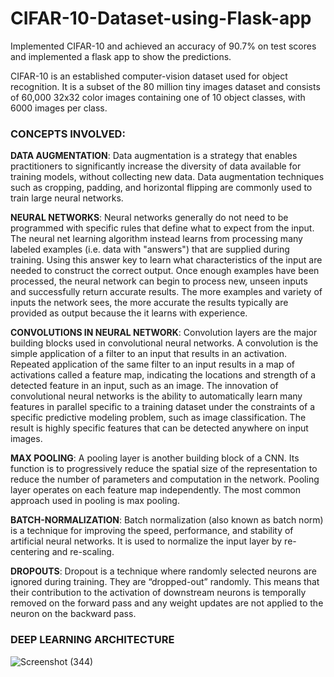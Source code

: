 # CIFAR-10-Dataset-using-Flask-app
Implemented CIFAR-10 and achieved an accuracy of 90.7% on test scores and implemented a flask app to show the predictions.

CIFAR-10  is an established computer-vision dataset used for object recognition. It is a subset of the 80 million tiny images dataset and consists of 60,000 32x32 color images containing one of 10 object classes, with 6000 images per class. 

<h3>CONCEPTS INVOLVED:</h3>  


<b>DATA AUGMENTATION</b>: Data augmentation is a strategy that enables practitioners to significantly increase the diversity of data available for training models, without collecting new data. Data augmentation techniques such as cropping, padding, and horizontal flipping are commonly used to train large neural networks. 


<b>NEURAL NETWORKS</b>: Neural networks generally do not need to be programmed with specific rules that define what to expect from the input. The neural net learning algorithm instead learns from processing many labeled examples (i.e. data with "answers") that are supplied during training. Using this answer key to learn what characteristics of the input are needed to construct the correct output. Once enough examples have been processed, the neural network can begin to process new, unseen inputs and successfully return accurate results. The more examples and variety of inputs the network sees, the more accurate the results typically are provided as output because the it learns with experience. 


 <b>CONVOLUTIONS IN NEURAL NETWORK</b>: Convolution layers are the major building blocks used in convolutional neural networks. A convolution is the simple application of a filter to an input that results in an activation. Repeated application of the same filter to an input results in a map of activations called a feature map, indicating the locations and strength of a detected feature in an input, such as an image. The innovation of convolutional neural networks is the ability to automatically learn many features in parallel specific to a training dataset under the constraints of a specific predictive modeling problem, such as image classification. The result is highly specific features that can be detected anywhere on input images. 
 
 
<b>MAX POOLING</b>: A pooling layer is another building block of a CNN. Its function is to progressively reduce the spatial size of the representation to reduce the number of parameters and computation in the network. Pooling layer operates on each feature map independently. The most common approach used in pooling is max pooling. 


<b>BATCH-NORMALIZATION</b>: Batch normalization (also known as batch norm) is a technique for improving the speed, performance, and stability of artificial neural networks. It is used to normalize the input layer by re-centering and re-scaling. 


<b>DROPOUTS</b>: Dropout is a technique where randomly selected neurons are ignored during training. They are “dropped-out” randomly. This means that their contribution to the activation of downstream neurons is temporally removed on the forward pass and any weight updates are not applied to the neuron on the backward pass. 





<h3> DEEP LEARNING ARCHITECTURE </h3>

![Screenshot (344)](https://user-images.githubusercontent.com/45651397/92354104-4ac56a80-f0ff-11ea-8c3d-d5f574d4f47f.png)
